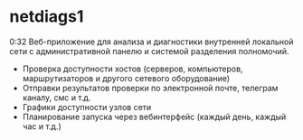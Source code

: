 # netdiags1
0:32
Веб-приложение для анализа и диагностики внутренней локальной сети с административной панелю и системой разделения полномочий.
- Проверка доступности хостов (серверов, компьютеров, маршрутизаторов и другого сетевого оборудование)
- Отправки результатов проверки по электронной почте, телеграм каналу, смс и т.д.
- Графики доступности узлов сети
- Планирование запуска через вебинтерфейс (каждый день, каждый час и т.д.)
